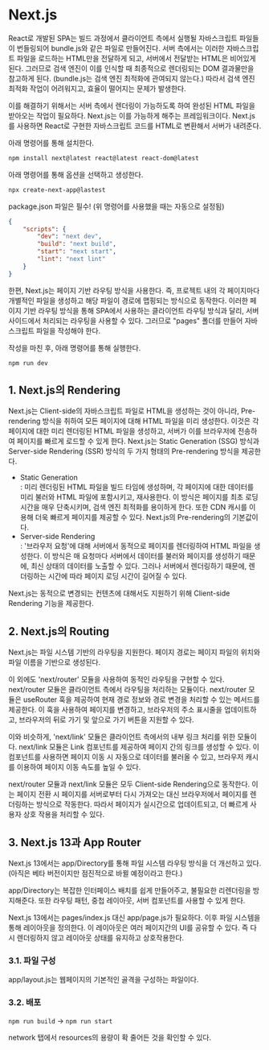 # Next.js

React로 개발된 SPA는 빌드 과정에서 클라이언트 측에서 실행될 자바스크립트 파일들이 번들링되어 bundle.js와 같은 파일로 만들어진다. 서버 측에서는 이러한 자바스크립트 파일을 로드하는 HTML만을 전달하게 되고, 서버에서 전달받는 HTML은 비어있게 된다. 그러므로 검색 엔진이 이를 인식할 때 최종적으로 렌더링되는 DOM 결과물만을 참고하게 된다. (bundle.js는 검색 엔진 최적화에 관여되지 않는다.) 따라서 검색 엔진 최적화 작업이 어려워지고, 효율이 떨어지는 문제가 발생한다.

이를 해결하기 위해서는 서버 측에서 렌더링이 가능하도록 하여 완성된 HTML 파일을 받아오는 작업이 필요하다. Next.js는 이를 가능하게 해주는 프레임워크이다. Next.js를 사용하면 React로 구현한 자바스크립트 코드를 HTML로 변환해서 서버가 내려준다.

아래 명령어를 통해 설치한다.

```bash
npm install next@latest react@latest react-dom@latest
```

아래 명령어를 통해 옵션을 선택하고 생성한다.

```bash
npx create-next-app@lastest
```

package.json 파일은 필수! (위 명령어를 사용했을 때는 자동으로 설정됨)

```json
{
    "scripts": {
        "dev": "next dev",
        "build": "next build",
        "start": "next start",
        "lint": "next lint"
    }
}
```

한편, Next.js는 페이지 기반 라우팅 방식을 사용한다. 즉, 프로젝트 내의 각 페이지마다 개별적인 파일을 생성하고 해당 파일이 경로에 맵핑되는 방식으로 동작한다. 이러한 페이지 기반 라우팅 방식을 통해 SPA에서 사용하는 클라이언트 라우팅 방식과 달리, 서버 사이드에서 처리되는 라우팅을 사용할 수 있다. 그러므로 "pages" 폴더를 만들어 자바스크립트 파일을 작성해야 한다.

작성을 마친 후, 아래 명령어를 통해 실행한다.

```bash
npm run dev
```

## 1. Next.js의 Rendering

Next.js는 Client-side의 자바스크립트 파일로 HTML을 생성하는 것이 아니라, Pre-rendering 방식을 취하여 모든 페이지에 대해 HTML 파일을 미리 생성한다. 이것은 각 페이지에 대한 미리 렌더링된 HTML 파일을 생성하고, 서버가 이를 브라우저에 전송하여 페이지를 빠르게 로드할 수 있게 한다. Next.js는 Static Generation (SSG) 방식과 Server-side Rendering (SSR) 방식의 두 가지 형태의 Pre-rendering 방식을 제공한다.

-   Static Generation  
    : 미리 렌더링된 HTML 파일을 빌드 타임에 생성하며, 각 페이지에 대한 데이터를 미리 불러와 HTML 파일에 포함시키고, 재사용한다. 이 방식은 페이지를 최초 로딩 시간을 매우 단축시키며, 검색 엔진 최적화를 용이하게 한다. 또한 CDN 캐시를 이용해 더욱 빠르게 페이지를 제공할 수 있다. Next.js의 Pre-rendering의 기본값이다.
-   Server-side Rendering  
    : '브라우저 요청'에 대해 서버에서 동적으로 페이지를 렌더링하여 HTML 파일을 생성한다. 이 방식은 매 요청마다 서버에서 데이터를 불러와 페이지를 생성하기 때문에, 최신 상태의 데이터를 노출할 수 있다. 그러나 서버에서 렌더링하기 때문에, 렌더링하는 시간에 따라 페이지 로딩 시간이 길어질 수 있다.

Next.js는 동적으로 변경되는 컨텐츠에 대해서도 지원하기 위해 Client-side Rendering 기능을 제공한다.

## 2. Next.js의 Routing

Next.js는 파일 시스템 기반의 라우팅을 지원한다. 페이지 경로는 페이지 파일의 위치와 파일 이름을 기반으로 생성된다.

이 외에도 'next/router' 모듈을 사용하여 동적인 라우팅을 구현할 수 있다. next/router 모듈은 클라이언트 측에서 라우팅을 처리하는 모듈이다. next/router 모듈은 useRouter 훅을 제공하여 현재 경로 정보와 경로 변경을 처리할 수 있는 메서드를 제공한다. 이 훅을 사용하여 페이지를 변경하고, 브라우저의 주소 표시줄을 업데이트하고, 브라우저의 뒤로 가기 및 앞으로 가기 버튼을 지원할 수 있다.

이와 비슷하게, 'next/link' 모듈은 클라이언트 측에서의 내부 링크 처리를 위한 모듈이다. next/link 모듈은 Link 컴포넌트를 제공하여 페이지 간의 링크를 생성할 수 있다. 이 컴포넌트를 사용하면 페이지 이동 시 자동으로 데이터를 불러올 수 있고, 브라우저 캐시를 이용하여 페이지 이동 속도를 높일 수 있다.

next/router 모듈과 next/link 모듈은 모두 Client-side Rendering으로 동작한다. 이는 페이지 전환 시 페이지를 서버로부터 다시 가져오는 대신 브라우저에서 페이지를 렌더링하는 방식으로 작동한다. 따라서 페이지가 실시간으로 업데이트되고, 더 빠르게 사용자 상호 작용을 처리할 수 있다.

## 3. Next.js 13과 App Router

Next.js 13에서는 app/Directory를 통해 파일 시스템 라우팅 방식을 더 개선하고 있다. (아직은 베타 버전이지만 점진적으로 바뀔 예정이라고 한다.)

app/Directory는 복잡한 인터페이스 배치를 쉽게 만들어주고, 불필요한 리렌더링을 방지해준다. 또한 라우팅 패턴, 중첩 레이아웃, 서버 컴포넌트를 사용할 수 있게 한다.

Next.js 13에서는 pages/index.js 대신 app/page.js가 필요하다. 이후 파일 시스템을 통해 레이아웃을 정의한다. 이 레이아웃은 여러 페이지간의 UI를 공유할 수 있다. 즉 다시 렌더링하지 않고 레이아웃 상태를 유지하고 상호작용한다.

### 3.1. 파일 구성

app/layout.js는 웹페이지의 기본적인 골격을 구성하는 파일이다.

### 3.2. 배포

`npm run build` -> `npm run start`

network 탭에서 resources의 용량이 확 줄어든 것을 확인할 수 있다.
